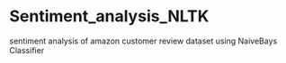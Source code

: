 # Sentiment_analysis_NLTK
sentiment analysis of amazon customer review dataset using NaiveBays Classifier 
